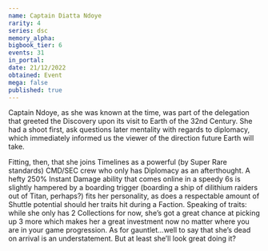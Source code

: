 ```yaml
---
name: Captain Diatta Ndoye
rarity: 4
series: dsc
memory_alpha:
bigbook_tier: 6
events: 31
in_portal:
date: 21/12/2022
obtained: Event
mega: false
published: true
---
```


Captain Ndoye, as she was known at the time, was part of the delegation that greeted the Discovery upon its visit to Earth of the 32nd Century. She had a shoot first, ask questions later mentality with regards to diplomacy, which immediately informed us the viewer of the direction future Earth will take.

Fitting, then, that she joins Timelines as a powerful (by Super Rare standards) CMD/SEC crew who only has Diplomacy as an afterthought. A hefty 250% Instant Damage ability that comes online in a speedy 6s is slightly hampered by a boarding trigger (boarding a ship of dilithium raiders out of Titan, perhaps?) fits her personality, as does a respectable amount of Shuttle potential should her traits hit during a Faction. Speaking of traits: while she only has 2 Collections for now, she’s got a great chance at picking up 3 more which makes her a great investment now no matter where you are in your game progression. As for gauntlet…well to say that she’s dead on arrival is an understatement. But at least she’ll look great doing it?
